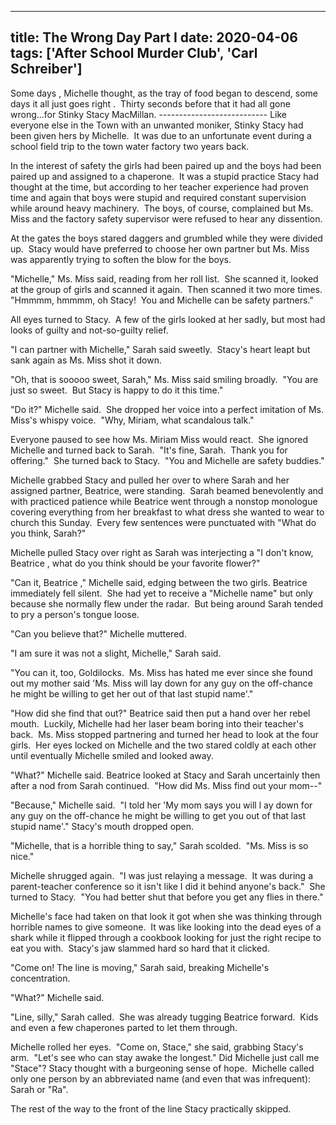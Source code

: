 
---
title: The Wrong Day Part I
date: 2020-04-06
tags: ['After School Murder Club', 'Carl Schreiber']
---

Some days , Michelle thought, as the tray of food began to descend, some days it all just goes right .  Thirty seconds before that it had all gone wrong...for Stinky Stacy MacMillan. --------------------------- Like everyone else in the Town with an unwanted moniker, Stinky Stacy had been given hers by Michelle.  It was due to an unfortunate event during a school field trip to the town water factory two years back.

In the interest of safety the girls had been paired up and the boys had been paired up and assigned to a chaperone.  It was a stupid practice Stacy had thought at the time, but according to her teacher experience had proven time and again that boys were stupid and required constant supervision while around heavy machinery.  The boys, of course, complained but Ms. Miss and the factory safety supervisor were refused to hear any dissention.

At the gates the boys stared daggers and grumbled while they were divided up.  Stacy would have preferred to choose her own partner but Ms. Miss was apparently trying to soften the blow for the boys.

"Michelle," Ms. Miss said, reading from her roll list.  She scanned it, looked at the group of girls and scanned it again.  Then scanned it two more times.  "Hmmmm, hmmmm, oh Stacy!  You and Michelle can be safety partners."

All eyes turned to Stacy.  A few of the girls looked at her sadly, but most had looks of guilty and not-so-guilty relief.

"I can partner with Michelle," Sarah said sweetly.  Stacy's heart leapt but sank again as Ms. Miss shot it down.

"Oh, that is sooooo sweet, Sarah," Ms. Miss said smiling broadly.  "You are just so sweet.  But Stacy is happy to do it this time."

"Do it?" Michelle said.  She dropped her voice into a perfect imitation of Ms. Miss's whispy voice.  "Why, Miriam, what scandalous talk."

Everyone paused to see how Ms. Miriam Miss would react.  She ignored Michelle and turned back to Sarah.  "It's fine, Sarah.  Thank you for offering."  She turned back to Stacy.  "You and Michelle are safety buddies."

Michelle grabbed Stacy and pulled her over to where Sarah and her assigned partner, Beatrice, were standing.  Sarah beamed benevolently and with practiced patience while Beatrice went through a nonstop monologue covering everything from her breakfast to what dress she wanted to wear to church this Sunday.  Every few sentences were punctuated with "What do you think, Sarah?"

Michelle pulled Stacy over right as Sarah was interjecting a "I don't know, Beatrice , what do you think should be your favorite flower?"

"Can it, Beatrice ," Michelle said, edging between the two girls. Beatrice immediately fell silent.  She had yet to receive a "Michelle name" but only because she normally flew under the radar.  But being around Sarah tended to pry a person's tongue loose.

"Can you believe that?" Michelle muttered.

"I am sure it was not a slight, Michelle," Sarah said.

"You can it, too, Goldilocks.  Ms. Miss has hated me ever since she found out my mother said 'Ms. Miss will lay down for any guy on the off-chance he might be willing to get her out of that last stupid name'."

"How did she find that out?" Beatrice said then put a hand over her rebel mouth.  Luckily, Michelle had her laser beam boring into their teacher's back.  Ms. Miss stopped partnering and turned her head to look at the four girls.  Her eyes locked on Michelle and the two stared coldly at each other until eventually Michelle smiled and looked away.

"What?" Michelle said. Beatrice looked at Stacy and Sarah uncertainly then after a nod from Sarah continued.  "How did Ms. Miss find out your mom--"

"Because," Michelle said.  "I told her 'My mom says you will l ay down for any guy on the off-chance he might be willing to get you out of that last stupid name'." Stacy's mouth dropped open.

"Michelle, that is a horrible thing to say," Sarah scolded.  "Ms. Miss is so nice."

Michelle shrugged again.  "I was just relaying a message.  It was during a parent-teacher conference so it isn't like I did it behind anyone's back."  She turned to Stacy.  "You had better shut that before you get any flies in there."

Michelle's face had taken on that look it got when she was thinking through horrible names to give someone.  It was like looking into the dead eyes of a shark while it flipped through a cookbook looking for just the right recipe to eat you with.  Stacy's jaw slammed hard so hard that it clicked.

"Come on! The line is moving," Sarah said, breaking Michelle's concentration.

"What?" Michelle said.

"Line, silly," Sarah called.  She was already tugging Beatrice forward.  Kids and even a few chaperones parted to let them through.

Michelle rolled her eyes.  "Come on, Stace," she said, grabbing Stacy's arm.  "Let's see who can stay awake the longest." Did Michelle just call me "Stace"? Stacy thought with a burgeoning sense of hope.  Michelle called only one person by an abbreviated name (and even that was infrequent): Sarah or "Ra".

The rest of the way to the front of the line Stacy practically skipped.
